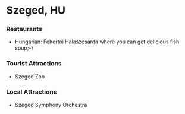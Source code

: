 # Szeged, HU

### Restaurants
- Hungarian: Fehertoi Halaszcsarda where you can get delicious fish soup;-) 

### Tourist Attractions
- Szeged Zoo

### Local Attractions
- Szeged Symphony Orchestra
